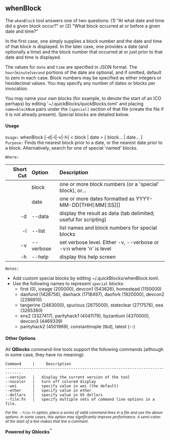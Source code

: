 ## whenBlock

The `whenBlock` tool answers one of two questions: (1) "At what date and time did a given block occur?" or (2) "What block occurred at or before a given date and time?"

In the first case, one simply supplies a block number and the date and time of that block is displayed. In the later case, one provides a date (and optionally a time) and the block number that occurred at or just prior to that date and time is displayed.

The values for `date` and `time` are specified in JSON format. The `hour`/`minute`/`second` portions of the date are optional, and if omitted, default to zero in each case. Block numbers may be specified as either integers or hexidecimal values. You may specify any number of dates or blocks per invocation.

You may name your own blocks (for example, to denote the start of an ICO perhaps) by editing '~/.quickBlocks/quickBlocks.toml' and placing `name=blockNum` pairs under the `[special]` section of that file (create the file if it is not already present). Special blocks are detailed below.

#### Usage

`Usage:`    whenBlock [-d|-l|-v|-h] &lt; block | date &gt; [ block... | date... ]  
`Purpose:`  Finds the nearest block prior to a date, or the nearest date prior to a block.
            Alternatively, search for one of special 'named' blocks.
             
`Where:`  

| Short Cut | Option | Description |
| -------: | :------- | :------- |
|  | block | one or more block numbers (or a 'special' block), or... |
|  | date | one or more dates formatted as YYYY-MM-DD[THH[:MM[:SS]]] |
| -d | --data | display the result as data (tab delimited; useful for scripting) |
| -l | --list | list names and block numbers for special blocks |
| -v | --verbose | set verbose level. Either -v, --verbose or -v:n where 'n' is level |
| -h | --help | display this help screen |

`Notes:`

- Add custom special blocks by editing ~/.quickBlocks/whenBlock.toml.
- Use the following names to represent `special` blocks:
  - first (0), iceage (200000), devcon1 (543626), homestead (1150000)
  - daofund (1428756), daohack (1718497), daofork (1920000), devcon2 (2286910)
  - tangerine (2463000), spurious (2675000), stateclear (2717576), eea (3265360)
  - ens2 (3327417), parityhack1 (4041179), byzantium (4370000), devcon3 (4469339)
  - parityhack2 (4501969), constantinople (tbd), latest (--)

#### Other Options

All **QBlocks** command-line tools support the following commands (although in some case, they have no meaning):

    Command     |     Description
    -----------------------------------------------------------------------------
    --version   |   display the current version of the tool
    --nocolor   |   turn off colored display
    --wei       |   specify value in wei (the default)
    --ether     |   specify value in ether
    --dollars   |   specify value in US dollars
    --file:fn   |   specify multiple sets of command line options in a file.

<small>*For the `--file:fn` option, place a series of valid command lines in a file and use the above options. In some cases, this option may significantly improve performance. A semi-colon at the start of a line makes that line a comment.*</small>

**Powered by Qblocks<sup>&trade;</sup>**


